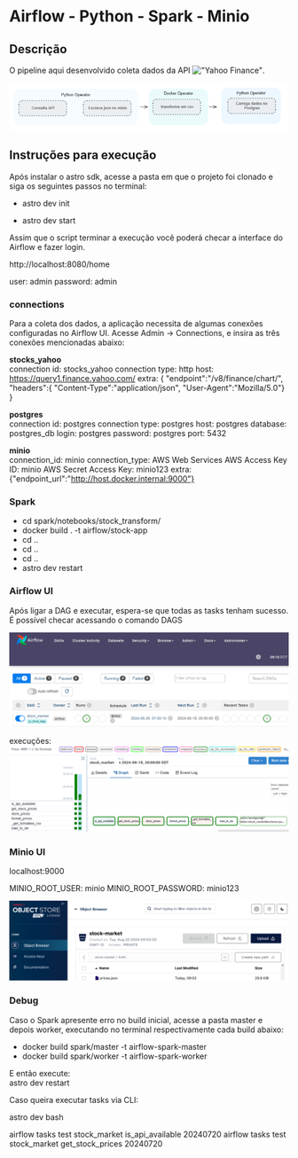 # Airflow - Python - Spark - Minio

## Descrição
O pipeline aqui desenvolvido coleta dados da API !["Yahoo Finance"](https://query1.finance.yahoo.com/v8/finance/chart/). <br>

![alt text](imagens/resumo.png)
## Instruções para execução

Após instalar o astro sdk, acesse a pasta em que o projeto foi clonado e siga os seguintes passos no terminal:

* astro dev init <br>

* astro dev start <br>

Assim que o script terminar a execução você poderá checar a interface do Airflow e fazer login.

http://localhost:8080/home

user: admin
password: admin

### connections
Para a coleta dos dados, a aplicação necessita de algumas conexões configuradas no Airflow UI. Acesse Admin -> Connections, e insira as três conexões mencionadas abaixo:

**stocks_yahoo** <br>
connection id: stocks_yahoo
connection type: http
host: https://query1.finance.yahoo.com/
extra: {
"endpoint":"/v8/finance/chart/",  
"headers":{
  "Content-Type":"application/json",
  "User-Agent":"Mozilla/5.0"}
}  <br>

**postgres** <br>
connection id: postgres
connection type: postgres
host: postgres
database: postgres_db
login: postgres
password: postgres
port: 5432 <br>

**minio** <br>
connection_id: minio
connection_type: AWS Web Services
AWS Access Key ID: minio
AWS Secret Access Key: minio123
extra: {"endpoint_url":"http://host.docker.internal:9000"} <br>

### Spark
* cd spark/notebooks/stock_transform/
* docker build . -t airflow/stock-app
* cd ..
* cd ..
* cd ..
* astro dev restart

### Airflow UI
Após ligar a DAG e executar, espera-se que todas as tasks tenham sucesso. É possível checar acessando o comando DAGS

![alt text](imagens/dags.png)

execuções:
![alt text](imagens/execucoes.png)

### Minio UI
localhost:9000

MINIO_ROOT_USER: minio
MINIO_ROOT_PASSWORD: minio123

![alt text](imagens/minio.png)


### Debug
Caso o Spark apresente erro no build inicial, acesse a pasta master e depois worker, executando no terminal respectivamente cada build abaixo: <br>
* docker build spark/master -t airflow-spark-master
* docker build spark/worker -t airflow-spark-worker

E então execute: <br>
astro dev restart

Caso queira executar tasks via CLI:

astro dev bash

airflow tasks test stock_market is_api_available 20240720
airflow tasks test stock_market get_stock_prices 20240720

